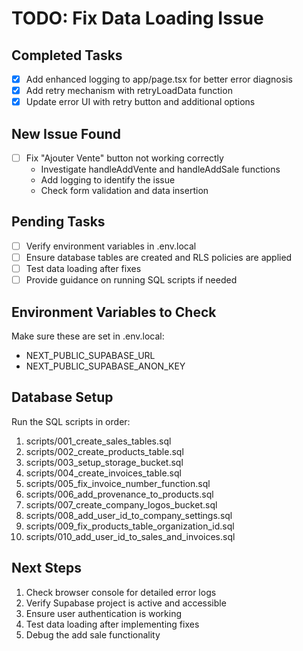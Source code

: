 # TODO: Fix Data Loading Issue

## Completed Tasks
- [x] Add enhanced logging to app/page.tsx for better error diagnosis
- [x] Add retry mechanism with retryLoadData function
- [x] Update error UI with retry button and additional options

## New Issue Found
- [ ] Fix "Ajouter Vente" button not working correctly
  - Investigate handleAddVente and handleAddSale functions
  - Add logging to identify the issue
  - Check form validation and data insertion

## Pending Tasks
- [ ] Verify environment variables in .env.local
- [ ] Ensure database tables are created and RLS policies are applied
- [ ] Test data loading after fixes
- [ ] Provide guidance on running SQL scripts if needed

## Environment Variables to Check
Make sure these are set in .env.local:
- NEXT_PUBLIC_SUPABASE_URL
- NEXT_PUBLIC_SUPABASE_ANON_KEY

## Database Setup
Run the SQL scripts in order:
1. scripts/001_create_sales_tables.sql
2. scripts/002_create_products_table.sql
3. scripts/003_setup_storage_bucket.sql
4. scripts/004_create_invoices_table.sql
5. scripts/005_fix_invoice_number_function.sql
6. scripts/006_add_provenance_to_products.sql
7. scripts/007_create_company_logos_bucket.sql
8. scripts/008_add_user_id_to_company_settings.sql
9. scripts/009_fix_products_table_organization_id.sql
10. scripts/010_add_user_id_to_sales_and_invoices.sql

## Next Steps
1. Check browser console for detailed error logs
2. Verify Supabase project is active and accessible
3. Ensure user authentication is working
4. Test data loading after implementing fixes
5. Debug the add sale functionality

